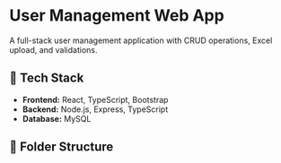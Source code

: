 # User Management Web App

A full-stack user management application with CRUD operations, Excel upload, and validations.

## 🚀 Tech Stack

- **Frontend:** React, TypeScript, Bootstrap
- **Backend:** Node.js, Express, TypeScript
- **Database:** MySQL

## 📁 Folder Structure

